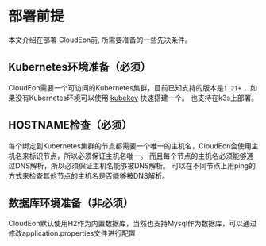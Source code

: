 # 部署前提



本文介绍在部署 CloudEon前, 所需要准备的一些先决条件。


## Kubernetes环境准备（必须）
CloudEon需要一个可访问的Kubernetes集群，目前已知支持的版本是`1.21+` ，如果没有Kubernetes环境可以使用 [kubekey](https://github.com/kubesphere/kubekey) 快速搭建一个。
也支持在k3s上部署。

## HOSTNAME检查（必须）
每个绑定到Kubernetes集群的节点都需要一个唯一的主机名，CloudEon会使用主机名来标识节点，所以必须保证主机名唯一。
而且每个节点的主机名必须能够通过DNS解析，所以必须保证主机名能够被DNS解析。
可以在不同节点上用ping的方式来检查其他节点的主机名是否能够被DNS解析。

## 数据库环境准备（非必须）
CloudEon默认使用H2作为内置数据库，当然也支持Mysql作为数据库，可以通过修改application.properties文件进行配置
